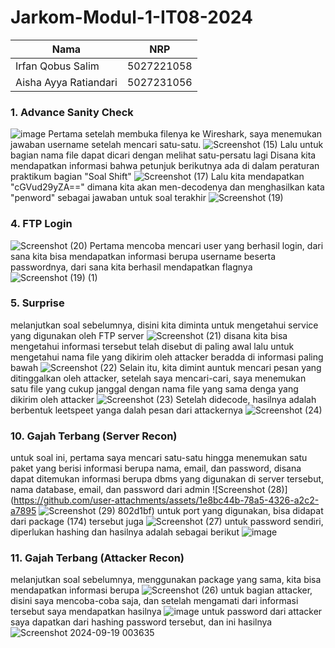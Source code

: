 # Jarkom-Modul-1-IT08-2024

| Nama          | NRP          |
| ------------- | ------------ |
| Irfan Qobus Salim | 5027221058 |
| Aisha Ayya Ratiandari | 5027231056 |

### 1. Advance Sanity Check
![image](https://github.com/user-attachments/assets/f9946ff3-7f82-435a-89ac-1a3bed12c644)
Pertama setelah membuka filenya ke Wireshark, saya menemukan jawaban username setelah mencari satu-satu.
![Screenshot (15)](https://github.com/user-attachments/assets/3cdcbcb9-adf6-45c0-8516-e0e0675c1925)
Lalu untuk bagian nama file dapat dicari dengan melihat satu-persatu lagi
Disana kita mendapatkan informasi bahwa petunjuk berikutnya ada di dalam peraturan praktikum bagian "Soal Shift"
![Screenshot (17)](https://github.com/user-attachments/assets/3074517a-56d1-4008-a727-7497a9f8a646)
Lalu kita mendapatkan "cGVud29yZA==" dimana kita akan men-decodenya dan menghasilkan kata "penword" sebagai jawaban untuk soal terakhir
![Screenshot (19)](https://github.com/user-attachments/assets/cc4de6dd-ad3c-45f7-9f66-d53510a097be)

### 4. FTP Login
![Screenshot (20)](https://github.com/user-attachments/assets/5044a37a-6667-42d5-b6c1-44932cb91bcf)
Pertama mencoba mencari user yang berhasil login, dari sana kita bisa mendapatkan informasi berupa username beserta passwordnya, dari sana kita berhasil mendapatkan flagnya
![Screenshot (19) (1)](https://github.com/user-attachments/assets/e6b54950-ddec-4730-ae19-ce7c41a21297)

### 5. Surprise
melanjutkan soal sebelumnya, disini kita diminta untuk mengetahui service yang digunakan oleh FTP server
![Screenshot (21)](https://github.com/user-attachments/assets/382ca43e-795d-4f25-8b32-305860853daf)
disana kita bisa mengetahui informasi tersebut telah disebut di paling awal
lalu untuk mengetahui nama file yang dikirim oleh attacker beradda di informasi paling bawah
![Screenshot (22)](https://github.com/user-attachments/assets/b532b773-39e5-40e5-9252-0e4661467679)
Selain itu, kita dimint auntuk mencari pesan yang ditinggalkan oleh attacker,
setelah saya mencari-cari, saya menemukan satu file yang cukup janggal dengan nama file yang sama denga yang dikirim oleh attacker
![Screenshot (23)](https://github.com/user-attachments/assets/34081683-d9f6-4dfc-9588-dd02e426a547)
Setelah didecode, hasilnya adalah berbentuk leetspeet yanga dalah pesan dari attackernya
![Screenshot (24)](https://github.com/user-attachments/assets/ebab4cd2-eb4c-4467-bdce-eb6b90ae383f)

### 10. Gajah Terbang (Server Recon)
untuk soal ini, pertama saya mencari satu-satu hingga menemukan satu paket yang berisi informasi berupa nama, email, dan password, disana dapat ditemukan informasi berupa dbms yang digunakan di server tersebut, nama database, email, dan password dari admin
![Screenshot (28)](https://github.com/user-attachments/assets/1e8bc44b-78a5-4326-a2c2-a7895
![Screenshot (29)](https://github.com/user-attachments/assets/4939a533-2ae5-4a3e-aaf4-49a2799bc575)
802d1bf)
untuk port yang digunakan, bisa didapat dari package (174) tersebut juga
![Screenshot (27)](https://github.com/user-attachments/assets/750287bb-c217-4458-a8a3-557b60b9e451)
untuk password sendiri, diperlukan hashing dan hasilnya adalah sebagai berikut
![image](https://github.com/user-attachments/assets/1db2165d-c75f-43e9-9bf9-6693206b1056)

### 11. Gajah Terbang (Attacker Recon)
melanjutkan soal sebelumnya, menggunakan package yang sama, kita bisa mendapatkan informasi berupa
![Screenshot (26)](https://github.com/user-attachments/assets/31fd5099-46d8-47f5-b6ac-2023e807ff5a)
untuk bagian attacker, disini saya mencoba-coba saja, dan setelah mengamati dari informasi tersebut saya mendapatkan hasilnya
![image](https://github.com/user-attachments/assets/694caa7e-a4c2-466f-8117-c8b1a64baf63)
untuk password dari attacker saya dapatkan dari hashing password tersebut, dan ini hasilnya
![Screenshot 2024-09-19 003635](https://github.com/user-attachments/assets/eb82051d-64a6-4358-8cce-ddce1be59543)





